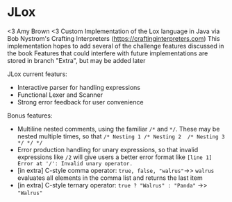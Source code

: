 # JLox
<3 Amy Brown <3
Custom Implementation of the Lox language in Java via Bob Nystrom's Crafting Interpreters (https://craftinginterpreters.com)
This implementation hopes to add several of the challenge features discussed in the book
Features that could interfere with future implementations are stored in branch "Extra", but may be added later

JLox current featurs:
 * Interactive parser for handling expressions
 * Functional Lexer and Scanner
 * Strong error feedback for user convenience

Bonus features:
  * Multiline nested comments, using the familiar `/*` and `*/`. These may be nested multiple times, so that
    `/* Nesting 1 /* Nesting 2  /* Nesting 3 */ */ */`
  * Error production handling for unary expressions, so that invalid expressions like `/2` will give users a better error format like 
  `[line 1] Error at '/': Invalid unary operator. `
  * [in extra] C-style comma operator: `true, false, "walrus"`->> `walrus`  evaluates all elements in the comma list and returns the last item
  * [in extra] C-style ternary operator: `true ? "Walrus" : "Panda"` ->> `"Walrus"`
